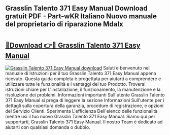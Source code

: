 ## Grasslin Talento 371 Easy Manual Download gratuit PDF - Part-wKR Italiano Nuovo manuale del proprietario di riparazione MdaIx

# <h2><a href="http://dfd76b.blite.top/?on=Grasslin+Talento+371+Easy+Manual">🔗Download 👉🔴 Grasslin Talento 371 Easy Manual</a></h2>

[![Grasslin Talento 371 Easy Manual download](https://i.imgur.com/lujVjoI.png)](http://dfd76b.blite.top/?on=Grasslin+Talento+371+Easy+Manual)
Saluti e benvenuto nel manuale di Istruzioni per il tuo Grasslin Talento 371 Easy Manual appena ricevuto. Questa guida completa è progettata per aiutarti a comprendere e utilizzare tutte le funzionalità e i vantaggi del tuo Prodotto. Troverai istruzioni chiare per L'installazione, il funzionamento, la manutenzione e la risoluzione dei problemi. Informazioni importanti Sull'utente Grasslin Talento 371 Easy Manual si prega di leggere la sezione Informazioni Sull'utente per i dettagli sulla copertura della garanzia, procedure di registrazione, e opzioni del Servizio Clienti. Sperimenta L'efficienza Dell'elenco delle funzionalità mentre usi il tuo nuovo Grasslin Talento 371 Easy Manual. Siamo qui per supportarti, Grasslin Talento 371 Easy Manual. Il nostro Team è dedicato ad aiutarti con qualsiasi domanda o dubbio.
